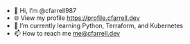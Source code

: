 - 👋 Hi, I’m @cfarrell987
- 🌐 View my profile https://profile.cfarrell.dev
- 🌱 I’m currently learning Python, Terraform, and Kubernetes
- 📫 How to reach me me@cfarrell.dev


<!---
cfarrell987/cfarrell987 is a ✨ special ✨ repository because its `README.md` (this file) appears on your GitHub profile.
You can click the Preview link to take a look at your changes.
--->
